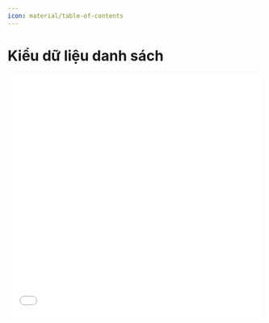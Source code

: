 ```yaml
---
icon: material/table-of-contents
---
```


# Kiểu dữ liệu danh sách

<div>
    <iframe style="width: 100%; height: 480px" frameBorder=0 src="../topic-index.html">Mục lục</iframe>
</div>